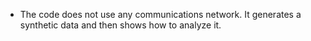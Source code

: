 * The code does not use any communications network.  It generates a synthetic data and then shows how to analyze it.

